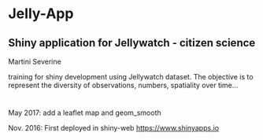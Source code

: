 # Jelly-App
## Shiny application for Jellywatch - citizen science

 Martini Severine 

 training for shiny development using Jellywatch dataset. The objective is to represent the diversity of observations, numbers, spatiality over time...
 
#
 May 2017: add a leaflet map and geom_smooth
 
 Nov. 2016: First deployed in shiny-web https://www.shinyapps.io

